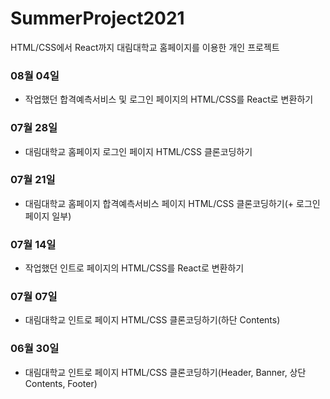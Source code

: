 # SummerProject2021
HTML/CSS에서 React까지
대림대학교 홈페이지를 이용한 개인 프로젝트

### 08월 04일
- 작업했던 합격예측서비스 및 로그인 페이지의 HTML/CSS를 React로 변환하기

### 07월 28일
- 대림대학교 홈페이지 로그인 페이지 HTML/CSS 클론코딩하기

### 07월 21일
- 대림대학교 홈페이지 합격예측서비스 페이지 HTML/CSS 클론코딩하기(+ 로그인 페이지 일부)

### 07월 14일
- 작업했던 인트로 페이지의 HTML/CSS를 React로 변환하기

### 07월 07일
- 대림대학교 인트로 페이지 HTML/CSS 클론코딩하기(하단 Contents)

### 06월 30일
- 대림대학교 인트로 페이지 HTML/CSS 클론코딩하기(Header, Banner, 상단 Contents, Footer)